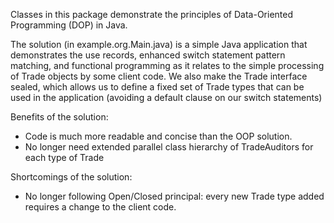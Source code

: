 
Classes in this package demonstrate the principles of Data-Oriented Programming (DOP) in Java.

The solution (in example.org.Main.java) is a simple Java application that demonstrates the use records, enhanced 
switch statement pattern matching, and functional programming as it relates to the simple processing of Trade objects 
by some client code. We also make the Trade interface sealed, which allows us to define a fixed set of Trade types that can be used in the application (avoiding
a default clause on our switch statements)

Benefits of the solution:
- Code is much more readable and concise than the OOP solution.
- No longer need extended parallel class hierarchy of TradeAuditors for each type of Trade

Shortcomings of the solution:
- No longer following Open/Closed principal: every new Trade type added requires a change to the client code.